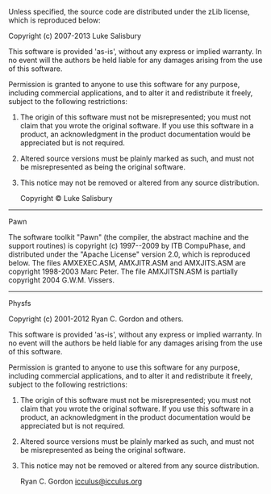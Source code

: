 Unless specified, the source code are distributed under the 
zLib license, which is reproduced below:

Copyright (c) 2007-2013 Luke Salisbury

This software is provided 'as-is', without any express or implied
warranty.  In no event will the authors be held liable for any damages
arising from the use of this software.

Permission is granted to anyone to use this software for any purpose,
including commercial applications, and to alter it and redistribute it
freely, subject to the following restrictions:

1. The origin of this software must not be misrepresented; you must not
   claim that you wrote the original software. If you use this software
   in a product, an acknowledgment in the product documentation would be
   appreciated but is not required.
2. Altered source versions must be plainly marked as such, and must not be
   misrepresented as being the original software.
3. This notice may not be removed or altered from any source distribution.
  
   Copyright ©  Luke Salisbury

-------------------------------------------------------------------------------

Pawn

  The software toolkit "Pawn" (the compiler, the abstract machine and the support
  routines) is copyright (c) 1997--2009 by ITB CompuPhase, and distributed under
  the "Apache License" version 2.0, which is reproduced below. The files
  AMXEXEC.ASM, AMXJITR.ASM and AMXJITS.ASM are copyright 1998-2003 Marc Peter. The
  file AMXJITSN.ASM is partially copyright 2004 G.W.M. Vissers.

-------------------------------------------------------------------------------

Physfs

   Copyright (c) 2001-2012 Ryan C. Gordon and others.

   This software is provided 'as-is', without any express or implied warranty.
   In no event will the authors be held liable for any damages arising from
   the use of this software.

   Permission is granted to anyone to use this software for any purpose,
   including commercial applications, and to alter it and redistribute it
   freely, subject to the following restrictions:

   1. The origin of this software must not be misrepresented; you must not
   claim that you wrote the original software. If you use this software in a
   product, an acknowledgment in the product documentation would be
   appreciated but is not required.

   2. Altered source versions must be plainly marked as such, and must not be
   misrepresented as being the original software.

   3. This notice may not be removed or altered from any source distribution.

       Ryan C. Gordon <icculus@icculus.org>


